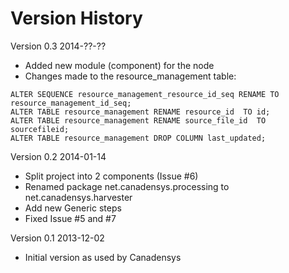 Version History
===============
Version 0.3 2014-??-??
* Added new module (component) for the node
* Changes made to the resource_management table:
```
ALTER SEQUENCE resource_management_resource_id_seq RENAME TO resource_management_id_seq;
ALTER TABLE resource_management RENAME resource_id  TO id;
ALTER TABLE resource_management RENAME source_file_id  TO sourcefileid;
ALTER TABLE resource_management DROP COLUMN last_updated;
```

Version 0.2 2014-01-14
* Split project into 2 components (Issue #6)
* Renamed package net.canadensys.processing to net.canadensys.harvester
* Add new Generic steps
* Fixed Issue #5 and #7

Version 0.1 2013-12-02
* Initial version as used by Canadensys

